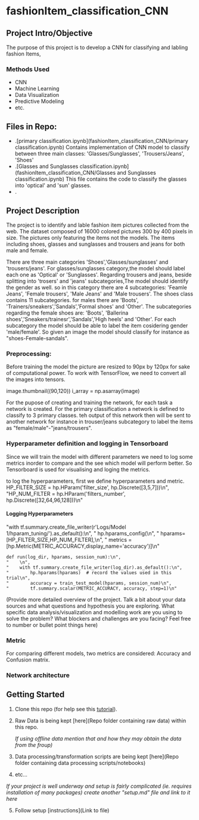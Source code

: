 # fashionItem_classification_CNN


## Project Intro/Objective
The purpose of this project is to develop a CNN for classifying and labling fashion Items,

### Methods Used
* CNN
* Machine Learning
* Data Visualization
* Predictive Modeling
* etc.


## Files in Repo:
* .[primary classification.ipynb](fashionItem_classification_CNN/primary classification.ipynb) Contains implementation of CNN model to classify between three main classes: 'Glasses/Sunglasses', 'Trousers/Jeans', 'Shoes'
* .[Glasses and Sunglasses classification.ipynb](fashionItem_classification_CNN/Glasses and Sunglasses classification.ipynb) This file contains the code to classify the glasses into 'optical' and 'sun' glasses.
* .[]()


## Project Description
The project is to  identify and lable fashion item pictures collected from the web. The dataset composed of 16000 colored pictures 300 by 400 pixels in size. The pictures only featuring the items not the models. The items including shoes, glasses and sunglasses and trousers and jeans for both male and female.

There are three main categories 'Shoes','Glasses/sunglasses' and 'trousers/jeans'. For glasses/sunglasses category,the model should label each one as 'Optical' or 'Sunglasses'. Regarding trousers and jeans, beside splitting into 'trosers' and 'jeans' subcategories,The model should identify the gender as well. so in this category there are 4 subcategories: 'Feamle Jeans', 'Female trousers', 'Male Jeans' and 'Male trousers'. The shoes class contains 11 subcategories. for males there are 'Boots', 'Trainers/sneakers','Sandals','Formal shoes' and 'Other'. The subcategories regarding the female shoes are: 'Boots', 'Ballerina shoes','Sneakers/trainesr','Sandals','High heels' and 'Other'. For each subcategory the model should be able to label the item cosidering gender 'male/female'. So given an image the model should classify for instance as "shoes-Female-sandals". 

### Preprocessing:
Before training the model the picture are resized to 90px by 120px for sake of computational power. To work with TensorFlow, we need to convert all the images into tensors.

image.thumbnail((90,120))
i_array = np.asarray(image)


For the pupose of creating and training the network, for each task a network is created. For the primary classification a network is defined to classify to 3 primary classes. teh output of this network then will be sent to another network for instance in trouser/jeans subcategory to label the items as "female/male"-"jeans/trousers".

### Hyperparameter definition and logging in Tensorboard
Since we will train the model with different parameters we need to log some metrics inorder to compare and the see which model will perform better. So Tensorboard is used for visualising and loging the metrics.


to log the hyperparameters, first we define hyperparameters and metric.
HP_FILTER_SIZE = hp.HParam('filter_size', hp.Discrete([3,5,7]))\n",
    "HP_NUM_FILTER = hp.HParam('filters_number', hp.Discrete([32,64,96,128]))\n"
#### Logging Hyperparameters   
"with tf.summary.create_file_writer(r'Logs/Model 1/hparam_tuning/').as_default():\n",
    "    hp.hparams_config(\n",
    "        hparams= [HP_FILTER_SIZE,HP_NUM_FILTER],\n",
    "        metrics = [hp.Metric(METRIC_ACCURACY,display_name='accuracy')]\n"
    
    def run(log_dir, hparams, session_num):\n",
    "    \n",
    "    with tf.summary.create_file_writer(log_dir).as_default():\n",
    "        hp.hparams(hparams)  # record the values used in this trial\n",
    "        accuracy = train_test_model(hparams, session_num)\n",
    "        tf.summary.scalar(METRIC_ACCURACY, accuracy, step=1)\n"
   
(Provide more detailed overview of the project.  Talk a bit about your data sources and what questions and hypothesis you are exploring. What specific data analysis/visualization and modelling work are you using to solve the problem? What blockers and challenges are you facing?  Feel free to number or bullet point things here)

### Metric
For comparing different models, two metrics are considered: Accuracy and Confusion matrix.

### Network architecture



## Getting Started

1. Clone this repo (for help see this [tutorial](https://help.github.com/articles/cloning-a-repository/)).
2. Raw Data is being kept [here](Repo folder containing raw data) within this repo.

    *If using offline data mention that and how they may obtain the data from the froup)*
    
3. Data processing/transformation scripts are being kept [here](Repo folder containing data processing scripts/notebooks)
4. etc...

*If your project is well underway and setup is fairly complicated (ie. requires installation of many packages) create another "setup.md" file and link to it here*  

5. Follow setup [instructions](Link to file)




